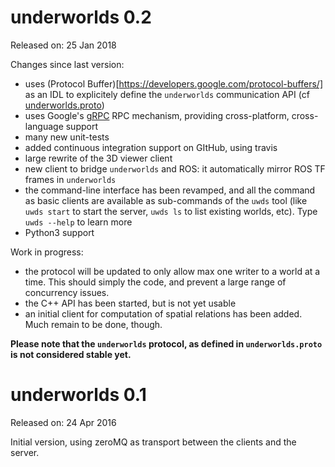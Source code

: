 underworlds 0.2
===============

Released on: 25 Jan 2018

Changes since last version:

- uses (Protocol Buffer)[https://developers.google.com/protocol-buffers/] as an
  IDL to explicitely define the `underworlds` communication API (cf
  [underworlds.proto](underworlds.proto))
- uses Google's [gRPC](https://grpc.io/) RPC mechanism, providing
  cross-platform, cross-language support
- many new unit-tests
- added continuous integration support on GItHub, using travis
- large rewrite of the 3D viewer client
- new client to bridge `underworlds` and ROS: it automatically mirror ROS TF
  frames in `underworlds`
- the command-line interface has been revamped, and all the command as basic
  clients are available as sub-commands of the `uwds` tool (like `uwds start` to
  start the server, `uwds ls` to list existing worlds, etc). Type `uwds --help`
  to learn more
- Python3 support

Work in progress:

- the protocol will be updated to only allow max one writer to a world at a
  time. This should simply the code, and prevent a large range of concurrency issues.
- the C++ API has been started, but is not yet usable
- an initial client for computation of spatial relations has been added. Much
  remain to be done, though.

**Please note that the `underworlds` protocol, as defined in `underworlds.proto`
is not considered stable yet.**

underworlds 0.1
===============

Released on: 24 Apr 2016

Initial version, using zeroMQ as transport between the clients and the server.

